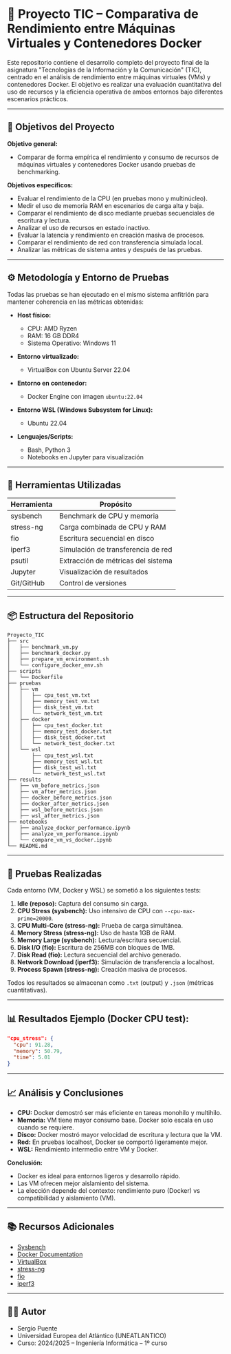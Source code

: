﻿# 🧪 Proyecto TIC – Comparativa de Rendimiento entre Máquinas Virtuales y Contenedores Docker

Este repositorio contiene el desarrollo completo del proyecto final de la asignatura "Tecnologías de la Información y la Comunicación" (TIC), centrado en el análisis de rendimiento entre máquinas virtuales (VMs) y contenedores Docker. El objetivo es realizar una evaluación cuantitativa del uso de recursos y la eficiencia operativa de ambos entornos bajo diferentes escenarios prácticos.

---

## 📌 Objetivos del Proyecto

**Objetivo general:**

* Comparar de forma empírica el rendimiento y consumo de recursos de máquinas virtuales y contenedores Docker usando pruebas de benchmarking.

**Objetivos específicos:**

* Evaluar el rendimiento de la CPU (en pruebas mono y multinúcleo).
* Medir el uso de memoria RAM en escenarios de carga alta y baja.
* Comparar el rendimiento de disco mediante pruebas secuenciales de escritura y lectura.
* Analizar el uso de recursos en estado inactivo.
* Evaluar la latencia y rendimiento en creación masiva de procesos.
* Comparar el rendimiento de red con transferencia simulada local.
* Analizar las métricas de sistema antes y después de las pruebas.

---

## ⚙️ Metodología y Entorno de Pruebas

Todas las pruebas se han ejecutado en el mismo sistema anfitrión para mantener coherencia en las métricas obtenidas:

* **Host físico:**

  * CPU: AMD Ryzen
  * RAM: 16 GB DDR4
  * Sistema Operativo: Windows 11

* **Entorno virtualizado:**

  * VirtualBox con Ubuntu Server 22.04

* **Entorno en contenedor:**

  * Docker Engine con imagen `ubuntu:22.04`

* **Entorno WSL (Windows Subsystem for Linux):**

  * Ubuntu 22.04

* **Lenguajes/Scripts:**

  * Bash, Python 3
  * Notebooks en Jupyter para visualización

---

## 🧰 Herramientas Utilizadas

| Herramienta | Propósito                          |
| ----------- | ---------------------------------- |
| sysbench    | Benchmark de CPU y memoria         |
| stress-ng   | Carga combinada de CPU y RAM       |
| fio         | Escritura secuencial en disco      |
| iperf3      | Simulación de transferencia de red |
| psutil      | Extracción de métricas del sistema |
| Jupyter     | Visualización de resultados        |
| Git/GitHub  | Control de versiones               |

---

## 📦 Estructura del Repositorio

```
Proyecto_TIC
├── src
│   ├── benchmark_vm.py
│   ├── benchmark_docker.py
│   ├── prepare_vm_environment.sh
│   └── configure_docker_env.sh
├── scripts
│   └── Dockerfile
├── pruebas
│   ├── vm
│   │   ├── cpu_test_vm.txt
│   │   ├── memory_test_vm.txt
│   │   ├── disk_test_vm.txt
│   │   └── network_test_vm.txt
│   ├── docker
│   │   ├── cpu_test_docker.txt
│   │   ├── memory_test_docker.txt
│   │   ├── disk_test_docker.txt
│   │   └── network_test_docker.txt
│   └── wsl
│       ├── cpu_test_wsl.txt
│       ├── memory_test_wsl.txt
│       ├── disk_test_wsl.txt
│       └── network_test_wsl.txt
├── results
│   ├── vm_before_metrics.json
│   ├── vm_after_metrics.json
│   ├── docker_before_metrics.json
│   ├── docker_after_metrics.json
│   ├── wsl_before_metrics.json
│   ├── wsl_after_metrics.json
├── notebooks
│   ├── analyze_docker_performance.ipynb
│   ├── analyze_vm_performance.ipynb
│   └── compare_vm_vs_docker.ipynb
└── README.md
```

---

## 🧪 Pruebas Realizadas

Cada entorno (VM, Docker y WSL) se sometió a los siguientes tests:

1. **Idle (reposo):** Captura del consumo sin carga.
2. **CPU Stress (sysbench):** Uso intensivo de CPU con `--cpu-max-prime=20000`.
3. **CPU Multi-Core (stress-ng):** Prueba de carga simultánea.
4. **Memory Stress (stress-ng):** Uso de hasta 1GB de RAM.
5. **Memory Large (sysbench):** Lectura/escritura secuencial.
6. **Disk I/O (fio):** Escritura de 256MB con bloques de 1MB.
7. **Disk Read (fio):** Lectura secuencial del archivo generado.
8. **Network Download (iperf3):** Simulación de transferencia a localhost.
9. **Process Spawn (stress-ng):** Creación masiva de procesos.

Todos los resultados se almacenan como `.txt` (output) y `.json` (métricas cuantitativas).

---

## 📊 Resultados Ejemplo (Docker CPU test):

```json
"cpu_stress": {
  "cpu": 91.28,
  "memory": 50.79,
  "time": 5.01
}
```

---

## 📈 Análisis y Conclusiones

* **CPU:** Docker demostró ser más eficiente en tareas monohilo y multihilo.
* **Memoria:** VM tiene mayor consumo base. Docker solo escala en uso cuando se requiere.
* **Disco:** Docker mostró mayor velocidad de escritura y lectura que la VM.
* **Red:** En pruebas localhost, Docker se comportó ligeramente mejor.
* **WSL:** Rendimiento intermedio entre VM y Docker.

**Conclusión:**

* Docker es ideal para entornos ligeros y desarrollo rápido.
* Las VM ofrecen mejor aislamiento del sistema.
* La elección depende del contexto: rendimiento puro (Docker) vs compatibilidad y aislamiento (VM).

---

## 📚 Recursos Adicionales

* [Sysbench](https://github.com/akopytov/sysbench)
* [Docker Documentation](https://docs.docker.com)
* [VirtualBox](https://www.virtualbox.org/)
* [stress-ng](https://manpages.ubuntu.com/manpages/jammy/man1/stress-ng.1.html)
* [fio](https://github.com/axboe/fio)
* [iperf3](https://iperf.fr/)

---

## 👨‍💻 Autor

* Sergio Puente
* Universidad Europea del Atlántico (UNEATLANTICO)
* Curso: 2024/2025 – Ingeniería Informática – 1º curso
